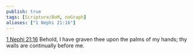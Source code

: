 ```yaml
---
publish: true
tags: [Scripture/BoM, noGraph]
aliases: ["1 Nephi 21:16"]
---
```

[1 Nephi 21:16](https://churchofjesuschrist.org/study/scriptures/bofm/1-ne/21?lang=eng&id=p16#p16) Behold, I have graven thee upon the palms of my hands; thy walls are continually before me.
